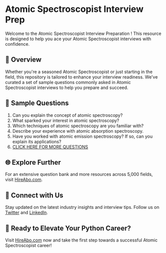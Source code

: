 # Atomic Spectroscopist Interview Prep

Welcome to the Atomic Spectroscopist Interview Preparation ! This resource is designed to help you ace your Atomic Spectroscopist interviews with confidence.

## 🚀 Overview

Whether you're a seasoned Atomic Spectroscopist or just starting in the field, this repository is tailored to enhance your interview readiness. We've curated a set of sample questions commonly asked in Atomic Spectroscopist interviews to help you prepare and succeed.

## 📝 Sample Questions

1. Can you explain the concept of atomic spectroscopy?
2. What sparked your interest in atomic spectroscopy?
3. Which techniques of atomic spectroscopy are you familiar with?
4. Describe your experience with atomic absorption spectroscopy.
5. Have you worked with atomic emission spectroscopy? If so, can you explain its applications?
6. [CLICK HERE FOR MORE QUESTIONS](https://hireabo.com/job/5_0_29/Atomic%20Spectroscopist)

## 🌐 Explore Further

For an extensive question bank and more resources across 5,000 fields, visit [HireAbo.com](https://www.hireabo.com).

## 📱 Connect with Us

Stay updated on the latest industry insights and interview tips. Follow us on [Twitter](https://twitter.com/hireabo) and [LinkedIn](https://www.linkedin.com/in/hire-abo-3609972a8/).

## 🚀 Ready to Elevate Your Python Career?

Visit [HireAbo.com](https://www.hireabo.com) now and take the first step towards a successful Atomic Spectroscopist career!
